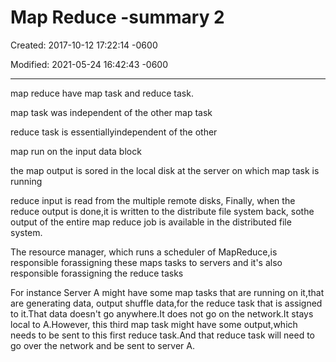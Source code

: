 # Map Reduce -summary 2

Created: 2017-10-12 17:22:14 -0600

Modified: 2021-05-24 16:42:43 -0600

---

map reduce have map task and reduce task.



map task was independent of the other map task

reduce task is essentiallyindependent of the other



map run on the input data block



the map output is sored in the local disk at the server on which map task is running



reduce input is read from the multiple remote disks, Finally, when the reduce output is done,it is written to the distribute file system back, sothe output of the entire map reduce job is available in the distributed file system.



The resource manager, which runs a scheduler of MapReduce,is responsible forassigning these maps tasks to servers and it's also responsible forassigning the reduce tasks





For instance Server A might have some map tasks that are running on it,that are generating data, output shuffle data,for the reduce task that is assigned to it.That data doesn't go anywhere.It does not go on the network.It stays local to A.However, this third map task might have some output,which needs to be sent to this first reduce task.And that reduce task will need to go over the network and be sent to server A.




